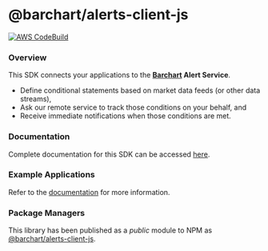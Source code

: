 # @barchart/alerts-client-js

[![AWS CodeBuild](https://codebuild.us-east-1.amazonaws.com/badges?uuid=eyJlbmNyeXB0ZWREYXRhIjoiSTdJZUtxS09SRUt6bzB1aCt3VUtIbVRzaGNZcXAxSTEwamcrdFBabmZMSVJIRm85V09teTR0R1JsNWEvcEFnZjRyZ3dIZ1VQM0h6SnY5bWM3TFpNM1AwPSIsIml2UGFyYW1ldGVyU3BlYyI6ImViT0ZkaHRGWGRvbXdmUHAiLCJtYXRlcmlhbFNldFNlcmlhbCI6MX0%3D&branch=master)](https://github.com/barchart/alerts-client-js)

### Overview

This SDK connects your applications to the  **[Barchart](https://www.barchart.com) Alert Service**.

* Define conditional statements based on market data feeds (or other data streams),
* Ask our remote service to track those conditions on your behalf, and
* Receive immediate notifications when those conditions are met.

### Documentation

Complete documentation for this SDK can be accessed [here](https://barchart.github.io/alerts-client-js/).

### Example Applications

Refer to the [documentation](https://barchart.github.io/alerts-client-js/#/content/quick_start?id=sample-applications) for more information.

### Package Managers

This library has been published as a _public_ module to NPM as [@barchart/alerts-client-js](https://www.npmjs.com/package/@barchart/alerts-client-js).